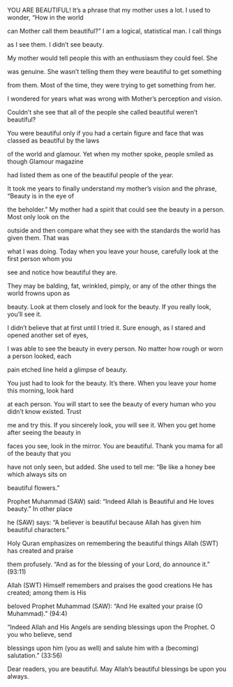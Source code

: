 


YOU ARE BEAUTIFUL!
It’s a phrase that my mother uses a lot. I used to wonder, “How in the
world

can Mother call them beautiful?” I am a logical, statistical man. I call
things

as I see them. I didn’t see beauty.

My mother would tell people this with an enthusiasm they could feel. She

was genuine. She wasn’t telling them they were beautiful to get
something

from them. Most of the time, they were trying to get something from her.

I wondered for years what was wrong with Mother’s perception and vision.

Couldn’t she see that all of the people she called beautiful weren’t
beautiful?

You were beautiful only if you had a certain figure and face that was
classed as beautiful by the laws

of the world and glamour. Yet when my mother spoke, people smiled as
though Glamour magazine

had listed them as one of the beautiful people of the year.

It took me years to finally understand my mother’s vision and the
phrase, “Beauty is in the eye of

the beholder.” My mother had a spirit that could see the beauty in a
person. Most only look on the

outside and then compare what they see with the standards the world has
given them. That was

what I was doing. Today when you leave your house, carefully look at the
first person whom you

see and notice how beautiful they are.

They may be balding, fat, wrinkled, pimply, or any of the other things
the world frowns upon as

beauty. Look at them closely and look for the beauty. If you really
look, you’ll see it.

I didn’t believe that at first until I tried it. Sure enough, as I
stared and opened another set of eyes,

I was able to see the beauty in every person. No matter how rough or
worn a person looked, each

pain etched line held a glimpse of beauty.

You just had to look for the beauty. It’s there. When you leave your
home this morning, look hard

at each person. You will start to see the beauty of every human who you
didn’t know existed. Trust

me and try this. If you sincerely look, you will see it. When you get
home after seeing the beauty in

faces you see, look in the mirror. You are beautiful. Thank you mama for
all of the beauty that you

have not only seen, but added. She used to tell me: “Be like a honey bee
which always sits on

beautiful flowers.”

Prophet Muhammad (SAW) said: “Indeed Allah is Beautiful and He loves
beauty.” In other place

he (SAW) says: “A believer is beautiful because Allah has given him
beautiful characters.”

Holy Quran emphasizes on remembering the beautiful things Allah (SWT)
has created and praise

them profusely. “And as for the blessing of your Lord, do announce it.”
(93:11)

Allah (SWT) Himself remembers and praises the good creations He has
created; among them is His

beloved Prophet Muhammad (SAW): “And He exalted your praise (O
Muhammad).” (94:4)

“Indeed Allah and His Angels are sending blessings upon the Prophet. O
you who believe, send

blessings upon him (you as well) and salute him with a (becoming)
salutation.” (33:56)

Dear readers, you are beautiful. May Allah’s beautiful blessings be upon
you always.


